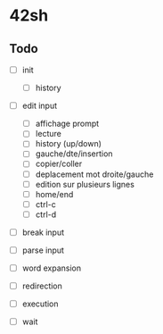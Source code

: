 # 42sh

Todo
---

- [ ] init
	- [ ] history 

- [ ] edit input
	- [ ] affichage prompt
	- [ ] lecture
	- [ ] history (up/down)
	- [ ] gauche/dte/insertion
	- [ ] copier/coller
	- [ ] deplacement mot droite/gauche
	- [ ] edition sur plusieurs lignes
	- [ ] home/end
	- [ ] ctrl-c
	- [ ] ctrl-d

- [ ] break input

- [ ] parse input

- [ ] word expansion

- [ ] redirection

- [ ] execution

- [ ] wait

